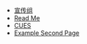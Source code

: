 - [宣传组](eed86a823f7e4516bb85e10a48ff2ef7)
- [Read Me](README)
- [CUES](CUES)
- [Example Second Page](second-page)
